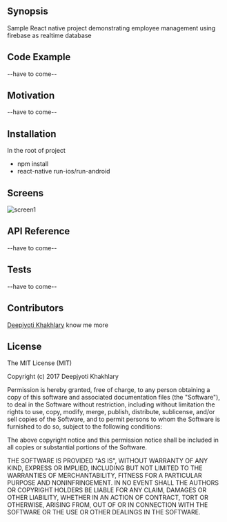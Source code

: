 ## Synopsis

Sample React native project demonstrating employee management using firebase as realtime database


## Code Example
--have to come--

## Motivation
--have to come--


## Installation
In the root of project
- npm install
- react-native run-ios/run-android

## Screens
![screen1](/cautious-guide/docs/screens/screen1.png)

## API Reference
--have to come--

## Tests
--have to come--

## Contributors

[Deepjyoti Khakhlary](https://www.linkedin.com/in/deepjyotikhakhlary/) know me more

## License

The MIT License (MIT)

Copyright (c) 2017 Deepjyoti Khakhlary

Permission is hereby granted, free of charge, to any person obtaining a copy of
this software and associated documentation files (the "Software"), to deal in
the Software without restriction, including without limitation the rights to
use, copy, modify, merge, publish, distribute, sublicense, and/or sell copies of
the Software, and to permit persons to whom the Software is furnished to do so,
subject to the following conditions:

The above copyright notice and this permission notice shall be included in all
copies or substantial portions of the Software.

THE SOFTWARE IS PROVIDED "AS IS", WITHOUT WARRANTY OF ANY KIND, EXPRESS OR
IMPLIED, INCLUDING BUT NOT LIMITED TO THE WARRANTIES OF MERCHANTABILITY, FITNESS
FOR A PARTICULAR PURPOSE AND NONINFRINGEMENT. IN NO EVENT SHALL THE AUTHORS OR
COPYRIGHT HOLDERS BE LIABLE FOR ANY CLAIM, DAMAGES OR OTHER LIABILITY, WHETHER
IN AN ACTION OF CONTRACT, TORT OR OTHERWISE, ARISING FROM, OUT OF OR IN
CONNECTION WITH THE SOFTWARE OR THE USE OR OTHER DEALINGS IN THE SOFTWARE.

